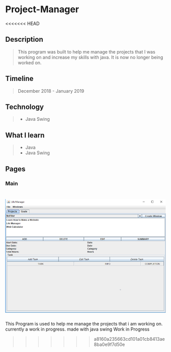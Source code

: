 # Project-Manager
<<<<<<< HEAD

## Description

>This program was built to help me manage the projects that I was working on and increase my skills with java. It is now no longer being worked on.

## Timeline

>December 2018 - January 2019

## Technology

> * Java Swing

## What I learn

> * Java
> * Java Swing

## Pages

### Main

![Main page](./Main.png)
=======
This Program is used to help me manage the projects that i am working on. currently a work in progress. made with java swing
Work in Progress
>>>>>>> a8160a235663cd101a01cb8413ae8ba0e9f7d50e
